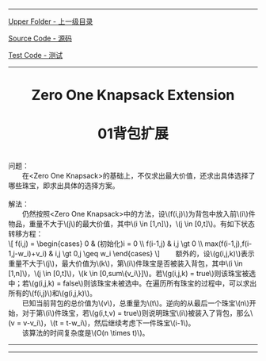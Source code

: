 <script type="text/javascript" async src="//cdn.bootcss.com/mathjax/2.7.0/MathJax.js?config=TeX-AMS-MML_HTMLorMML"></script>
<script type="text/javascript" async src="https://cdnjs.cloudflare.com/ajax/libs/mathjax/2.7.1/MathJax.js?config=TeX-MML-AM_CHTML"></script>


--------
[Upper Folder - 上一级目录](../../)

[Source Code - 源码](https://github.com/zhaochenyou/Way-to-Algorithm/blob/master/src/DataStructure/ZeroOneKnapsackExtension.hpp)

[Test Code - 测试](https://github.com/zhaochenyou/Way-to-Algorithm/blob/master/src/DataStructure/ZeroOneKnapsackExtension.cpp)


--------

<div>
<h1 align="center">Zero One Knapsack Extension</h1>
<h1 align="center">01背包扩展</h1>
<br>
问题： <br>
&emsp;&emsp;在&lt;Zero One Knapsack&gt;的基础上，不仅求出最大价值，还求出具体选择了哪些珠宝，即求出具体的选择方案。 <br>
<br>
解法： <br>
&emsp;&emsp;仍然按照&lt;Zero One Knapsack&gt;中的方法，设\(f(i,j)\)为背包中放入前\(i\)件物品，重量不大于\(j\)的最大价值，其中\(i \in [1,n]\)，\(j \in [0,t]\)。有如下状态转移方程： <br>
\[
f(i,j) =
\begin{cases}
0 & (初始化)i = 0 \\
f(i-1,j) & i,j \gt 0 \\
max(f(i-1,j),f(i-1,j-w_i)+v_i) & i,j \gt 0,j \geq w_i
\end{cases}
\]
&emsp;&emsp;额外的，设\(g(i,j,k)\)表示重量不大于\(j\)，最大价值为\(k\)，第\(i\)件珠宝是否被装入背包，其中\(i \in [1,n]\)，\(j \in [0,t]\)，\(k \in [0,sum\{v_i\}]\)。若\(g(i,j,k) = true\)则该珠宝被选中；若\(g(i,j,k) = false\)则该珠宝未被选中。在遍历所有珠宝的过程中，可以求出所有的\(f(i,j)\)和\(g(i,j,k)\)。 <br>
&emsp;&emsp;已知当前背包的总价值为\(v\)，总重量为\(t\)。逆向的从最后一个珠宝\(n\)开始，对于第\(i\)件珠宝，若\(g(i,t,v) = true\)则说明珠宝\(i\)被装入了背包，那么\(v = v-v_i\)，\(t = t-w_i\)，然后继续考虑下一件珠宝\(i-1\)。 <br>
&emsp;&emsp;该算法的时间复杂度是\(O(n \times t)\)。 <br>
</div>


--------
--------
